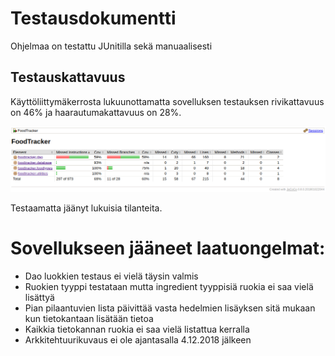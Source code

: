 # Testausdokumentti

Ohjelmaa on testattu JUnitilla sekä manuaalisesti

## Testauskattavuus

Käyttöliittymäkerrosta lukuunottamatta sovelluksen testauksen rivikattavuus on 46% ja haarautumakattavuus on 28%.

<img src="https://github.com/lossitomatossi/ot-harjoitustyo/blob/master/dokumentaatio/kuvat/jacoco.png" width="800">

Testaamatta jäänyt lukuisia tilanteita.


# Sovellukseen jääneet laatuongelmat:

- Dao luokkien testaus ei vielä täysin valmis
- Ruokien tyyppi testataan mutta ingredient tyyppisiä ruokia ei saa vielä lisättyä
- Pian pilaantuvien lista päivittää vasta hedelmien lisäyksen sitä mukaan kun tietokantaan lisätään tietoa
- Kaikkia tietokannan ruokia ei saa vielä listattua kerralla
- Arkkitehtuurikuvaus ei ole ajantasalla 4.12.2018 jälkeen
